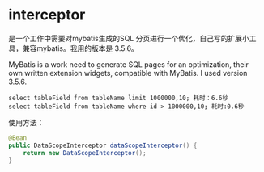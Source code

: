 # interceptor
是一个工作中需要对mybatis生成的SQL 分页进行一个优化，自己写的扩展小工具，兼容mybatis。我用的版本是 3.5.6。

MyBatis is a work need to generate SQL pages for an optimization, their own written extension widgets, compatible with MyBatis. I used version 3.5.6.

`select tableField from tableName limit 1000000,10; 耗时：6.6秒`  
`select tableField from tableName where id > 1000000,10; 耗时:0.6秒`

使用方法：
```java
@Bean
public DataScopeInterceptor dataScopeInterceptor() {
	return new DataScopeInterceptor();
}
```
